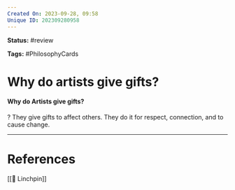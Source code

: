 ```yaml
---
Created On: 2023-09-28, 09:58
Unique ID: 202309280958
---
```

**Status:** #review 

**Tags:** #PhilosophyCards 

# Why do artists give gifts?

#### Why do Artists give gifts?
?
They give gifts to affect others. They do it for respect, connection, and to cause change.


---
# References

[[🔩 Linchpin]]
